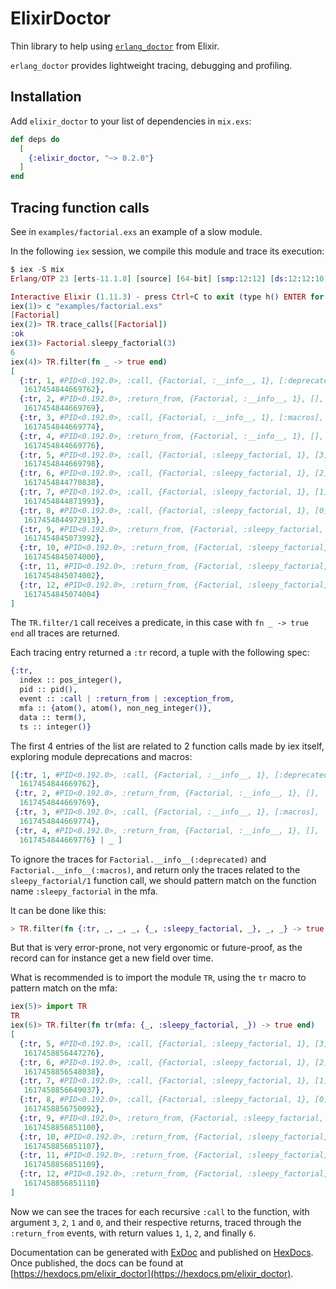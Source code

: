 # ElixirDoctor

Thin library to help using [`erlang_doctor`](https://github.com/chrzaszcz/erlang_doctor) from Elixir.

`erlang_doctor` provides lightweight tracing, debugging and profiling.

## Installation

Add `elixir_doctor` to your list of dependencies in `mix.exs`:

```elixir
def deps do
  [
    {:elixir_doctor, "~> 0.2.0"}
  ]
end
```

## Tracing function calls

See in `examples/factorial.exs` an example of a slow module.

In the following `iex` session, we compile this module and trace its execution:

```elixir
$ iex -S mix
Erlang/OTP 23 [erts-11.1.8] [source] [64-bit] [smp:12:12] [ds:12:12:10] [async-threads:1] [hipe]

Interactive Elixir (1.11.3) - press Ctrl+C to exit (type h() ENTER for help)
iex(1)> c "examples/factorial.exs"
[Factorial]
iex(2)> TR.trace_calls([Factorial])
:ok
iex(3)> Factorial.sleepy_factorial(3)
6
iex(4)> TR.filter(fn _ -> true end)
[
  {:tr, 1, #PID<0.192.0>, :call, {Factorial, :__info__, 1}, [:deprecated],
   1617454844669762},
  {:tr, 2, #PID<0.192.0>, :return_from, {Factorial, :__info__, 1}, [],
   1617454844669769},
  {:tr, 3, #PID<0.192.0>, :call, {Factorial, :__info__, 1}, [:macros],
   1617454844669774},
  {:tr, 4, #PID<0.192.0>, :return_from, {Factorial, :__info__, 1}, [],
   1617454844669776},
  {:tr, 5, #PID<0.192.0>, :call, {Factorial, :sleepy_factorial, 1}, [3],
   1617454844669798},
  {:tr, 6, #PID<0.192.0>, :call, {Factorial, :sleepy_factorial, 1}, [2],
   1617454844770838},
  {:tr, 7, #PID<0.192.0>, :call, {Factorial, :sleepy_factorial, 1}, [1],
   1617454844871993},
  {:tr, 8, #PID<0.192.0>, :call, {Factorial, :sleepy_factorial, 1}, [0],
   1617454844972913},
  {:tr, 9, #PID<0.192.0>, :return_from, {Factorial, :sleepy_factorial, 1}, 1,
   1617454845073992},
  {:tr, 10, #PID<0.192.0>, :return_from, {Factorial, :sleepy_factorial, 1}, 1,
   1617454845074000},
  {:tr, 11, #PID<0.192.0>, :return_from, {Factorial, :sleepy_factorial, 1}, 2,
   1617454845074002},
  {:tr, 12, #PID<0.192.0>, :return_from, {Factorial, :sleepy_factorial, 1}, 6,
   1617454845074004}
]
```
The `TR.filter/1` call receives a predicate, in this case with `fn _ -> true end`
all traces are returned.

Each tracing entry returned a `:tr` record, a tuple with the following spec:

```elixir
{:tr,
  index :: pos_integer(),
  pid :: pid(),
  event :: :call | :return_from | :exception_from,
  mfa :: {atom(), atom(), non_neg_integer()},
  data :: term(),
  ts :: integer()}
```

The first 4 entries of the list are related to 2 function calls made by iex
itself, exploring module deprecations and macros:

```elixir
[{:tr, 1, #PID<0.192.0>, :call, {Factorial, :__info__, 1}, [:deprecated],
  1617454844669762},
 {:tr, 2, #PID<0.192.0>, :return_from, {Factorial, :__info__, 1}, [],
  1617454844669769},
 {:tr, 3, #PID<0.192.0>, :call, {Factorial, :__info__, 1}, [:macros],
  1617454844669774},
 {:tr, 4, #PID<0.192.0>, :return_from, {Factorial, :__info__, 1}, [],
  1617454844669776} | _ ]
```

To ignore the traces for `Factorial.__info__(:deprecated)` and
`Factorial.__info__(:macros)`, and return only the traces
related to the `sleepy_factorial/1` function call, we should pattern
match on the function name `:sleepy_factorial` in the mfa.

It can be done like this:

```elixir
> TR.filter(fn {:tr, _, _, _, {_, :sleepy_factorial, _}, _, _} -> true end)
```

But that is very error-prone, not very ergonomic or future-proof,
as the record can for instance get a new field over time.

What is recommended is to import the module `TR`, using the `tr` macro
to pattern match on the mfa:

```elixir
iex(5)> import TR
TR
iex(6)> TR.filter(fn tr(mfa: {_, :sleepy_factorial, _}) -> true end)
[
  {:tr, 5, #PID<0.192.0>, :call, {Factorial, :sleepy_factorial, 1}, [3],
   1617458856447276},
  {:tr, 6, #PID<0.192.0>, :call, {Factorial, :sleepy_factorial, 1}, [2],
   1617458856548038},
  {:tr, 7, #PID<0.192.0>, :call, {Factorial, :sleepy_factorial, 1}, [1],
   1617458856649037},
  {:tr, 8, #PID<0.192.0>, :call, {Factorial, :sleepy_factorial, 1}, [0],
   1617458856750092},
  {:tr, 9, #PID<0.192.0>, :return_from, {Factorial, :sleepy_factorial, 1}, 1,
   1617458856851100},
  {:tr, 10, #PID<0.192.0>, :return_from, {Factorial, :sleepy_factorial, 1}, 1,
   1617458856851107},
  {:tr, 11, #PID<0.192.0>, :return_from, {Factorial, :sleepy_factorial, 1}, 2,
   1617458856851109},
  {:tr, 12, #PID<0.192.0>, :return_from, {Factorial, :sleepy_factorial, 1}, 6,
   1617458856851110}
]
```

Now we can see the traces for each recursive `:call` to the function,
with argument `3`, `2`, `1` and `0`, and their respective returns, traced
through the `:return_from` events, with return values `1`, `1`, `2`, and finally `6`.

Documentation can be generated with [ExDoc](https://github.com/elixir-lang/ex_doc)
and published on [HexDocs](https://hexdocs.pm). Once published, the docs can
be found at [https://hexdocs.pm/elixir_doctor](https://hexdocs.pm/elixir_doctor).

